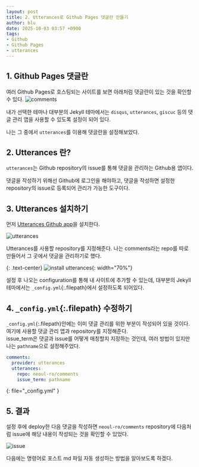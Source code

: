 ```yaml
---
layout: post
title: 2. Utterances로 Github Pages 댓글란 만들기
author: blu
date: 2025-10-03 03:57 +0900
tags:
- Github
- Github Pages
- utterances
---
```


## 1. Github Pages 댓글란

여러 Github Pages로 호스팅되는 사이트를 보면 아래처럼 댓글란이 있는 것을 확인할 수 있다.
![comments](image3.png)

내가 선택한 테마나 대부분의 Jekyll 테마에서는 `disqus`, `utterances`, `giscuc` 등의 댓글 관리 앱을 사용할 수 있도록 설정이 되어 있다.

나는 그 중에서 `utterances`를 이용해 댓글란을 설정해보았다.

## 2. Utterances 란?

`utterances`는 Github repository의 issue를 통해 댓글을 관리하는 Github용 앱이다.

댓글을 작성하기 위해선 Github에 로그인을 해야하고, 댓글을 작성하면 설정한 repository의 issue로 등록되어 관리가 가능한 도구이다.

## 3. Utterances 설치하기

먼저 [Utterances Github app](https://github.com/apps/utterances)을 설치한다.

![utterances](image.png)

Utterances를 사용할 repository를 지정해준다. 나는 comments라는 repo를 따로 만들어서 그 곳에서 댓글을 관리하기로 했다.  

{: .text-center}
![install utterances](image2.png){: width="70%"}

설정 후 나오는 configuration를 통해 내 사이트에 추가할 수 있는데, 대부분의 Jekyll 테마에서는 `_config.yml`{:.filepath}에서 설정하도록 되어있다.

## 4. `_config.yml`{:.filepath} 수정하기

`_config.yml`{:.filepath}안에는 이미 댓글 관리를 위한 부분이 작성되어 있을 것이다. 여기에 사용할 댓글 관리 앱과 repository를 지정해준다.  
issue_term은 댓글과 issue를 어떻게 매칭할지 지정하는 것인데, 여러 방법이 있지만 나는 `pathname`으로 설정해주었다.

~~~yaml
comments:
  provider: utterances
  utterances:
    repo: neoul-ro/comments
    issue_term: pathname
~~~
{: file="_config.yml" }

## 5. 결과

설정 후에 deploy한 다음 댓글을 작성하면 `neoul-ro/comments` repository에 다음처럼 issue에 해당 내용이 작성되는 것을 확인할 수 있었다.

![issue](image4.png)



다음에는 명령어로 포스트 md 파일 자동 생성하는 방법을 알아보도록 하겠다.